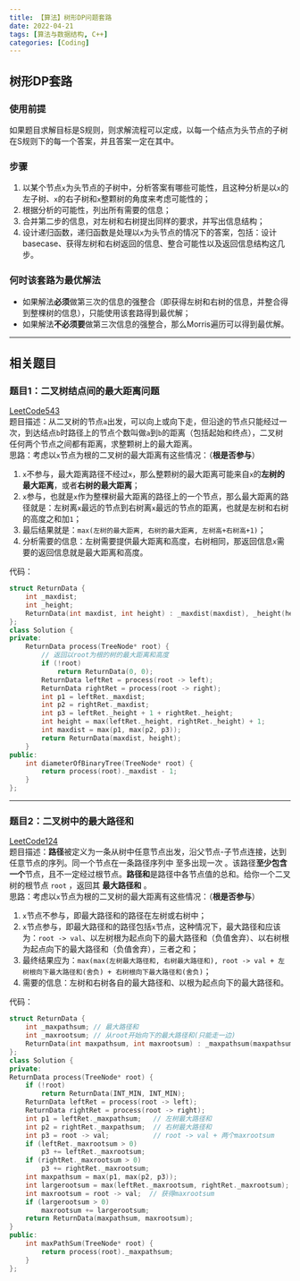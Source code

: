 ```yaml
---
title: 【算法】树形DP问题套路
date: 2022-04-21
tags: [算法与数据结构, C++]
categories: [Coding]
---
```


## 树形DP套路
### 使用前提
如果题目求解目标是S规则，则求解流程可以定成，以每一个结点为头节点的子树在S规则下的每一个答案，并且答案一定在其中。

### 步骤
1. 以某个节点`x`为头节点的子树中，分析答案有哪些可能性，且这种分析是以`x`的左子树、`x`的右子树和`x`整颗树的角度来考虑可能性的；
2. 根据分析的可能性，列出所有需要的信息；
3. 合并第二步的信息，对左树和右树提出同样的要求，并写出信息结构；
4. 设计递归函数，递归函数是处理以`x`为头节点的情况下的答案，包括：设计basecase、获得左树和右树返回的信息、整合可能性以及返回信息结构这几步。

### 何时该套路为最优解法
- 如果解法**必须**做第三次的信息的强整合（即获得左树和右树的信息，并整合得到整棵树的信息），只能使用该套路得到最优解；
- 如果解法**不必须要**做第三次信息的强整合，那么Morris遍历可以得到最优解。

-----

## 相关题目
### 题目1：二叉树结点间的最大距离问题
[LeetCode543](https://leetcode-cn.com/problems/diameter-of-binary-tree/)  
题目描述：从二叉树的节点`a`出发，可以向上或向下走，但沿途的节点只能经过一次，到达结点`b`时路径上的节点个数叫做`a`到`b`的距离（包括起始和终点），二叉树任何两个节点之间都有距离，求整颗树上的最大距离。  
思路：考虑以`x`节点为根的二叉树的最大距离有这些情况：（**根是否参与**）
1. `x`不参与，最大距离路径不经过`x`，那么整颗树的最大距离可能来自`x`的**左树的最大距离**，或者**右树的最大距离**；
2. `x`参与，也就是`x`作为整棵树最大距离的路径上的一个节点，那么最大距离的路径就是：左树离`x`最远的节点到右树离`x`最远的节点的距离，也就是左树和右树的高度之和加`1`；
3. 最后结果就是：`max(左树的最大距离, 右树的最大距离, 左树高+右树高+1)`；
4. 分析需要的信息：左树需要提供最大距离和高度，右树相同，那返回信息`x`需要的返回信息就是最大距离和高度。

代码：  
```cpp
struct ReturnData {
    int _maxdist;
    int _height;
    ReturnData(int maxdist, int height) : _maxdist(maxdist), _height(height) {}
};
class Solution {
private:
    ReturnData process(TreeNode* root) {
        // 返回以root为根的树的最大距离和高度
        if (!root)
            return ReturnData(0, 0);
        ReturnData leftRet = process(root -> left);
        ReturnData rightRet = process(root -> right);
        int p1 = leftRet._maxdist;
        int p2 = rightRet._maxdist;
        int p3 = leftRet._height + 1 + rightRet._height;
        int height = max(leftRet._height, rightRet._height) + 1;
        int maxdist = max(p1, max(p2, p3));
        return ReturnData(maxdist, height);
    }
public:
    int diameterOfBinaryTree(TreeNode* root) {
        return process(root)._maxdist - 1;
    }
};
```

-----

### 题目2：二叉树中的最大路径和
[LeetCode124](https://leetcode-cn.com/problems/binary-tree-maximum-path-sum/)  
题目描述：**路径**被定义为一条从树中任意节点出发，沿父节点-子节点连接，达到任意节点的序列。同一个节点在一条路径序列中 至多出现一次 。该路径**至少包含一个**节点，且不一定经过根节点。**路径和**是路径中各节点值的总和。给你一个二叉树的根节点 `root` ，返回其 **最大路径和** 。  
思路：考虑以`x`节点为根的二叉树的最大距离有这些情况：（**根是否参与**）
1. `x`节点不参与，即最大路径和的路径在左树或右树中；
2. `x`节点参与，即最大路径和的路径包括`x`节点，这种情况下，最大路径和应该为：`root -> val`、以左树根为起点向下的最大路径和（负值舍弃）、以右树根为起点向下的最大路径和（负值舍弃），三者之和；
3. 最终结果应为：`max(max(左树最大路径和, 右树最大路径和), root -> val + 左树根向下最大路径和(舍负) + 右树根向下最大路径和(舍负)`；
4. 需要的信息：左树和右树各自的最大路径和、以根为起点向下的最大路径和。  

代码：  
```cpp
struct ReturnData {
    int _maxpathsum; // 最大路径和
    int _maxrootsum; // 从root开始向下的最大路径和(只能走一边)
    ReturnData(int maxpathsum, int maxrootsum) : _maxpathsum(maxpathsum), _maxrootsum(maxrootsum) {}
};
class Solution {
private:
ReturnData process(TreeNode* root) {
    if (!root)
        return ReturnData(INT_MIN, INT_MIN);
    ReturnData leftRet = process(root -> left);
    ReturnData rightRet = process(root -> right);
    int p1 = leftRet._maxpathsum;   // 左树最大路径和
    int p2 = rightRet._maxpathsum;  // 右树最大路径和
    int p3 = root -> val;           // root -> val + 两个maxrootsum
    if (leftRet._maxrootsum > 0)
        p3 += leftRet._maxrootsum;
    if (rightRet._maxrootsum > 0)
        p3 += rightRet._maxrootsum;
    int maxpathsum = max(p1, max(p2, p3));
    int largerootsum = max(leftRet._maxrootsum, rightRet._maxrootsum);
    int maxrootsum = root -> val;  // 获得maxrootsum
    if (largerootsum > 0)
        maxrootsum += largerootsum;
    return ReturnData(maxpathsum, maxrootsum);
}
public:
    int maxPathSum(TreeNode* root) {
        return process(root)._maxpathsum;
    }
};
```